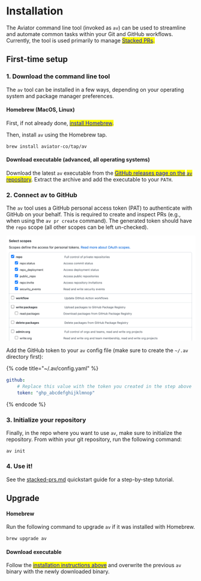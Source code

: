# Installation

The Aviator command line tool (invoked as `av`) can be used to streamline and automate common tasks within your Git and GitHub workflows. Currently, the tool is used primarily to manage [<mark style="color:blue;">Stacked PRs</mark>](../../getting-started/stacked-prs.md)<mark style="color:blue;">.</mark>

## First-time setup

### 1. Download the command line tool

The `av` tool can be installed in a few ways, depending on your operating system and package manager preferences.

#### Homebrew (MacOS, Linux)

First, if not already done, [<mark style="color:blue;">install Homebrew</mark>](https://brew.sh/)<mark style="color:blue;">.</mark>

Then, install `av` using the Homebrew tap.

```
brew install aviator-co/tap/av
```

#### Download executable (advanced, all operating systems)

Download the latest `av` executable from the <mark style="color:blue;"></mark> [<mark style="color:blue;">GitHub releases page on the</mark> <mark style="color:blue;"></mark><mark style="color:blue;">`av`</mark> <mark style="color:blue;"></mark><mark style="color:blue;">repository</mark>](https://github.com/aviator-co/av/releases). Extract the archive and add the executable to your `PATH`.

### 2. Connect av to GitHub

The `av` tool uses a GitHub personal access token (PAT) to authenticate with GitHub on your behalf. This is required to create and inspect PRs (e.g., when using the `av pr create` command). The generated token should have the `repo` scope (all other scopes can be left un-checked).

![Required permissions for the GitHub personal access token that you will use with av](<../../.gitbook/assets/Screen Shot 2022-05-26 at 11.20.35 AM.png>)

Add the GitHub token to your `av` config file (make sure to create the `~/.av` directory first):

{% code title="~/.av/config.yaml" %}
```yaml
github:
    # Replace this value with the token you created in the step above
    token: "ghp_abcdefghijklmnop"
```
{% endcode %}

### 3. Initialize your repository

Finally, in the repo where you want to use `av`, make sure to initialize the repository. From within your git repository, run the following command:

```
av init
```

### 4. Use it!

See the [stacked-prs.md](../../getting-started/stacked-prs.md "mention") quickstart guide for a step-by-step tutorial.

## Upgrade <a href="#upgrade" id="upgrade"></a>

#### Homebrew

Run the following command to upgrade `av` if it was installed with Homebrew.

```
brew upgrade av
```

#### Download executable

Follow the [<mark style="color:blue;">installation instructions above</mark>](installation.md#download-executable-advanced-all-operating-systems) and overwrite the previous `av` binary with the newly downloaded binary.
